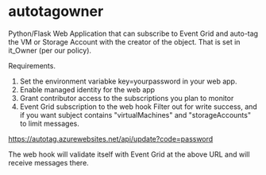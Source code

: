 # autotagowner

Python/Flask Web Application that can subscribe to Event Grid and auto-tag the VM or Storage Account with the creator of the object. That is set in it_Owner (per our policy).

Requirements.

1. Set the environment variabke key=yourpassword in your web app.
2. Enable managed identity for the web app
3. Grant contributor access to the subscriptions you plan to monitor
4. Event Grid subscription to the web hook
Filter out for write success, and if you want subject contains "virtualMachines" and "storageAccounts" to limit messages.

https://autotag.azurewebsites.net/api/update?code=password

The web hook will validate itself with Event Grid at the above URL and will receive messages there.

